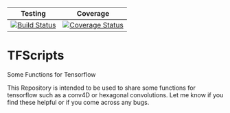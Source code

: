 | Testing | Coverage |
| :-----: | :------: |
| [![Build Status](https://travis-ci.org/icecubeopensource/tfscripts.svg?branch=master)](https://travis-ci.org/icecubeopensource/tfscripts) | [![Coverage Status](https://codecov.io/gh/icecubeopensource/tfscripts/branch/master/graph/badge.svg)](https://codecov.io/gh/icecubeopensource/tfscripts/branch/master)


# TFScripts
Some Functions for Tensorflow


This Repository is intended to be used to share some functions for tensorflow such as a conv4D or hexagonal convolutions.
Let me know if you find these helpful or if you come across any bugs.
